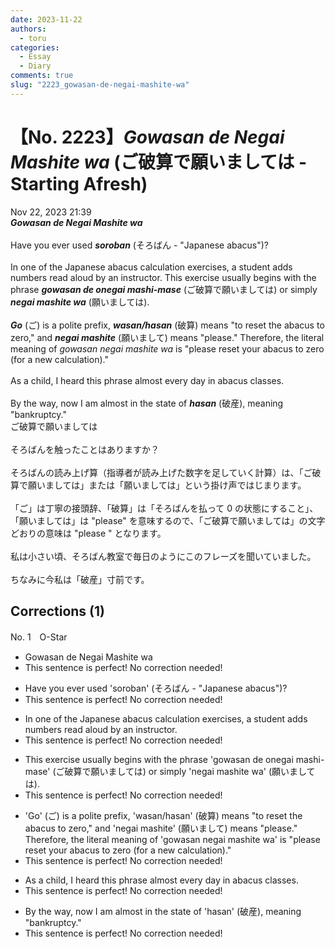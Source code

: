 ```yaml
---
date: 2023-11-22
authors:
  - toru
categories:
  - Essay
  - Diary
comments: true
slug: "2223_gowasan-de-negai-mashite-wa"
---
```


# 【No. 2223】<strong><em>Gowasan de Negai Mashite wa</strong></em> (ご破算で願いましては - Starting Afresh)
<div class="date">Nov 22, 2023 21:39</div>
<div id="post"><div id="body_show_ori">
<strong><em>Gowasan de Negai Mashite wa</strong></em><br/><br/>Have you ever used <strong><em>soroban</em></strong> (そろばん - "Japanese abacus")?<br/><br/>In one of the Japanese abacus calculation exercises, a student adds numbers read aloud by an instructor. This exercise usually begins with the phrase <strong><em>gowasan de onegai mashi-mase</em></strong> (ご破算で願いましては) or simply <strong><em>negai mashite wa</em></strong> (願いましては).<br/><br/><strong><em>Go</em></strong> (ご) is a polite prefix, <strong><em>wasan/hasan</em></strong> (破算) means "to reset the abacus to zero," and <strong><em>negai mashite</em></strong> (願いまして) means "please." Therefore, the literal meaning of <em>gowasan negai mashite wa</em> is "please reset your abacus to zero (for a new calculation)."<br/><br/>As a child, I heard this phrase almost every day in abacus classes.<br/><br/>By the way, now I am almost in the state of <strong><em>hasan</em></strong> (破産), meaning "bankruptcy."
</div></div>

<!-- more -->

<div id="post_ja"><div id="body_show_mo">
ご破算で願いましては<br/><br/>そろばんを触ったことはありますか？<br/><br/>そろばんの読み上げ算（指導者が読み上げた数字を足していく計算）は、「ご破算で願いましては」または「願いましては」という掛け声ではじまります。<br/><br/>「ご」は丁寧の接頭辞、「破算」は「そろばんを払って 0 の状態にすること」、「願いましては」は "please" を意味するので、「ご破算で願いましては」の文字どおりの意味は "please " となります。<br/><br/>私は小さい頃、そろばん教室で毎日のようにこのフレーズを聞いていました。<br/><br/>ちなみに今私は「破産」寸前です。
</div></div>

## Corrections (1)
<div id="block"><div class="first_name"> No. 1　<span class="just_name">O-Star</span></div><div id="block2">
<ul class="correction_field">
<li class="incorrect">Gowasan de Negai Mashite wa</li>
<li class="corrected perfect">This sentence is perfect! No correction needed!</li>
</ul>
<ul class="correction_field">
<li class="incorrect">Have you ever used 'soroban' (そろばん - "Japanese abacus")?</li>
<li class="corrected perfect">This sentence is perfect! No correction needed!</li>
</ul>
<ul class="correction_field">
<li class="incorrect">In one of the Japanese abacus calculation exercises, a student adds numbers read aloud by an instructor.</li>
<li class="corrected perfect">This sentence is perfect! No correction needed!</li>
</ul>
<ul class="correction_field">
<li class="incorrect">This exercise usually begins with the phrase 'gowasan de onegai mashi-mase' (ご破算で願いましては) or simply 'negai mashite wa' (願いましては).</li>
<li class="corrected perfect">This sentence is perfect! No correction needed!</li>
</ul>
<ul class="correction_field">
<li class="incorrect">'Go' (ご) is a polite prefix, 'wasan/hasan' (破算) means "to reset the abacus to zero," and 'negai mashite' (願いまして) means "please." Therefore, the literal meaning of 'gowasan negai mashite wa' is "please reset your abacus to zero (for a new calculation)."</li>
<li class="corrected perfect">This sentence is perfect! No correction needed!</li>
</ul>
<ul class="correction_field">
<li class="incorrect">As a child, I heard this phrase almost every day in abacus classes.</li>
<li class="corrected perfect">This sentence is perfect! No correction needed!</li>
</ul>
<ul class="correction_field">
<li class="incorrect">By the way, now I am almost in the state of 'hasan' (破産), meaning "bankruptcy."</li>
<li class="corrected perfect">This sentence is perfect! No correction needed!</li>
</ul>
</div></div>
